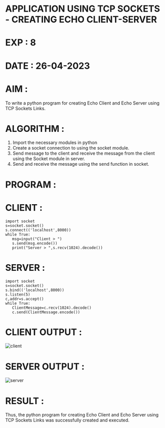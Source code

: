 # APPLICATION USING TCP SOCKETS - CREATING ECHO CLIENT-SERVER



# EXP : 8

# DATE : 26-04-2023

# AIM :
To write a python program for creating Echo Client and Echo Server using TCP Sockets Links.

# ALGORITHM :
1. Import the necessary modules in python
2. Create a socket connection to using the socket module.
3. Send message to the client and receive the message from the client using the Socket module in server.
4. Send and receive the message using the send function in socket.
# PROGRAM :
# CLIENT :
```python3
import socket
s=socket.socket()
s.connect(('localhost',8000))
while True:
   msg=input("Client > ")
   s.send(msg.encode())
   print("Server > ",s.recv(1024).decode())
  ```
# SERVER :
```python3
import socket
s=socket.socket()
s.bind(('localhost',8000))
s.listen(5)
c,addr=s.accept()
while True:
   ClientMessage=c.recv(1024).decode()
   c.send(ClientMessage.encode())
```
   
# CLIENT OUTPUT : 
![client](https://github.com/Skanthasishanth/EX-8/assets/118298456/d532489e-0bf4-49bb-9509-17b3e7817519)



# SERVER OUTPUT :


![server](https://github.com/Skanthasishanth/EX-8/assets/118298456/bc6592ae-6e96-4fba-895c-043900b51416)


# RESULT :
Thus, the python program for creating Echo Client and Echo Server using TCP Sockets Links was successfully created and executed.

